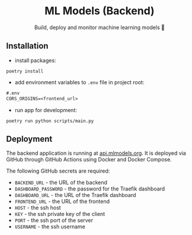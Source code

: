 <h1 align="center">ML Models (Backend)</h1>
<p align="center">Build, deploy and monitor machine learning models 🤖</p>

## Installation

* install packages:

```shell
poetry install
```

* add environment variables to `.env` file in project root:

```txt
#.env
CORS_ORIGINS=<frontend_url>
```

* run app for development:

```shell
poetry run python scripts/main.py
```

## Deployment

The backend application is running at [api.mlmodels.org](https://api.mlmodels.org/docs). It is deployed via GitHub through GitHub Actions using Docker and Docker Compose.

The following GitHub secrets are required:

* `BACKEND_URL` - the URL of the backend
* `DASHBOARD_PASSWORD` - the password for the Traefik dashboard
* `DASHBOARD_URL` - the URL of the Traefik dashboard
* `FRONTEND_URL` - the URL of the frontend
* `HOST` - the ssh host
* `KEY` - the ssh private key of the client
* `PORT` - the ssh port of the server
* `USERNAME` - the ssh username
